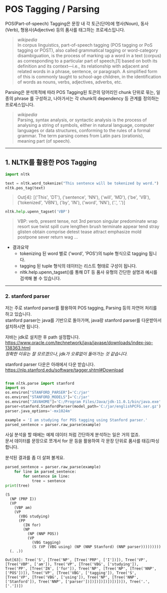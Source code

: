 # POS Tagging / Parsing

POS(Part-of-speech) Tagging은 문장 내 각 토근(단어)에 명사(Noun), 동사(Verb), 형용사(Adjective) 등의 품사를 태그하는 프로세스입니다. <br>

>*wikipedia* <br>
> In corpus linguistics, part-of-speech tagging (POS tagging or PoS tagging or POST), also called grammatical tagging or word-category disambiguation, is the process of marking up a word in a text (corpus) as corresponding to a particular part of speech,[1] based on both its definition and its context—i.e., its relationship with adjacent and related words in a phrase, sentence, or paragraph. A simplified form of this is commonly taught to school-age children, in the identification of words as nouns, verbs, adjectives, adverbs, etc. 

Parsing은 분석목적에 따라 POS Tagging된 토큰의 덩어리인 chunk 단위로 묶는, 일종의 phrase 를 구성하고, 나아가서는 각 chunk의 dependency 등 관계를 정의하는 프로세스입니다.

> *wikipedia* <br>
> Parsing, syntax analysis, or syntactic analysis is the process of analysing a string of symbols, either in natural language, computer languages or data structures, conforming to the rules of a formal grammar. The term parsing comes from Latin pars (orationis), meaning part (of speech).


---

## 1. NLTK를 활용한 POS Tagging
```python
import nltk

text = nltk.word_tokenize("This sentence will be tokenized by word.")
nltk.pos_tag(text)
```
> Out[4]: 
[('This', 'DT'),
 ('sentence', 'NN'),
 ('will', 'MD'),
 ('be', 'VB'),
 ('tokenized', 'VBN'),
 ('by', 'IN'),
 ('word', 'NN'),
 ('.', '.')]

 ```python
nltk.help.upenn_tagset('VBP')
```

 > VBP: verb, present tense, not 3rd person singular
    predominate wrap resort sue twist spill cure lengthen brush terminate
    appear tend stray glisten obtain comprise detest tease attract
    emphasize mold postpone sever return wag ...

- 결과요약
  - tokenizing 된 word 별로 ('word', 'POS')의 tuple 형식으로 tagging 됩니다.<br>
  - tagging 된 tuple 형식의 데이터는 리스트 형태로 구성이 됩니다. <br>
  - nltk.help.upenn_tagset()를 통해  DT 등 품사 유형의 간단한 설명과 예시를 검색해 볼 수 있습니다.
---


### 2. stanford parser
저는 주로 stanford parser를 활용하여 POS tagging, Parsing 등의 자연어 처리를 하고 있습니다.<br>
stanford parser는 java를 기반으로 돌아가며, java랑 stanford parser를 다운받아서 설치하시면 됩니다.<br>

자바는 jdk로 설치한 후 path 설정합니다. <br>
https://www.oracle.com/technetwork/java/javase/downloads/index-jsp-138363.html<br>
*정확한 이유는 잘 모르겠으나, jdk가 오류없이 돌아가는 것 같습니다.* <br>

stanford parser 다운은 아래에서 다운 받습니다.<br>
https://nlp.stanford.edu/software/tagger.shtml#Download <br>

```python

from nltk.parse import stanford
import os
os.environ["STANFORD_PARSER"]='C:/jar'
os.environ["STANFORD_MODELS"]='C:/jar'
os.environ["JAVAHOME"]='C:/Program Files/Java/jdk-11.0.1/bin/java.exe'
parser=stanford.StanfordParser(model_path='C:/jar/englishPCFG.ser.gz')
parser.java_options='-mx1024m'

example = 'I am studying for POS tagging using Stanford parser.'
parsed_sentence = parser.raw_parse(example)
```

사실 분석을 할 때에는 예제 데이터 처럼 간단하게 분석하는 일은 거의 없죠. <br>
문서 데이터를 문장으로 쪼개서 for 문 등을 활용하여 각 문장 단위로 품사를 태깅/파싱 합니다.<br>


분석된 결과를 좀 더 살펴 볼게요.

```python
parsed_sentence = parser.raw_parse(example)
    for line in parsed_sentence:
        for sentence in line:
            tree = sentence
print(tree)
```

```
(S
  (NP (PRP I))
  (VP
    (VBP am)
    (VP
      (VBG studying)
      (PP
        (IN for)
        (NP
          (NP (NNP POS))
          (VP
            (VBG tagging)
            (S (VP (VBG using) (NP (NNP Stanford) (NNP parser)))))))))
  (. .))
```

```
Out[63]: Tree('S', [Tree('NP', [Tree('PRP', ['I'])]), Tree('VP', [Tree('VBP', ['am']), Tree('VP', [Tree('VBG', ['studying']), Tree('PP', [Tree('IN', ['for']), Tree('NP', [Tree('NP', [Tree('NNP', ['POS'])]), Tree('VP', [Tree('VBG', ['tagging']), Tree('S', [Tree('VP', [Tree('VBG', ['using']), Tree('NP', [Tree('NNP', ['Stanford']), Tree('NNP', ['parser'])])])])])])])])]), Tree('.', ['.'])])
```
